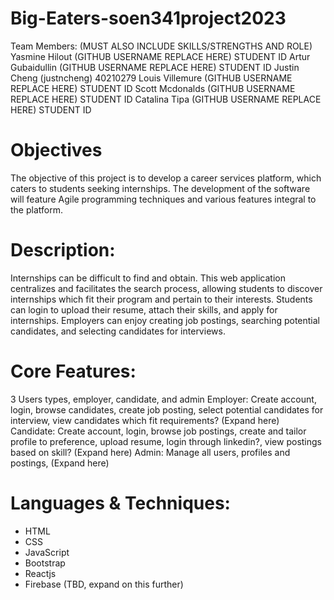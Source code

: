 # Big-Eaters-soen341project2023

Team Members: (MUST ALSO INCLUDE SKILLS/STRENGTHS AND ROLE)
Yasmine Hilout (GITHUB USERNAME REPLACE HERE) STUDENT ID
Artur Gubaidullin (GITHUB USERNAME REPLACE HERE) STUDENT ID
Justin Cheng (justncheng) 40210279
Louis Villemure (GITHUB USERNAME REPLACE HERE) STUDENT ID
Scott Mcdonalds (GITHUB USERNAME REPLACE HERE) STUDENT ID
Catalina Tipa (GITHUB USERNAME REPLACE HERE) STUDENT ID

# Objectives

The objective of this project is to develop a career services platform, which caters to students seeking internships. The development of the software will feature Agile programming techniques and various features integral to the platform.

# Description:

Internships can be difficult to find and obtain. This web application centralizes and facilitates the search process, allowing students to discover internships which fit their program and pertain to their interests. Students can login to upload their resume, attach their skills, and apply for internships. Employers can enjoy creating job postings, searching potential candidates, and selecting candidates for interviews.

# Core Features:

3 Users types, employer, candidate, and admin
Employer: Create account, login, browse candidates, create job posting, select potential candidates for interview, view candidates which fit requirements? (Expand here)
Candidate: Create account, login, browse job postings, create and tailor profile to preference, upload resume, login through linkedin?, view postings based on skill? (Expand here)
Admin: Manage all users, profiles and postings, (Expand here)

# Languages & Techniques:
- HTML
- CSS
- JavaScript
- Bootstrap
- Reactjs
- Firebase (TBD, expand on this further)
